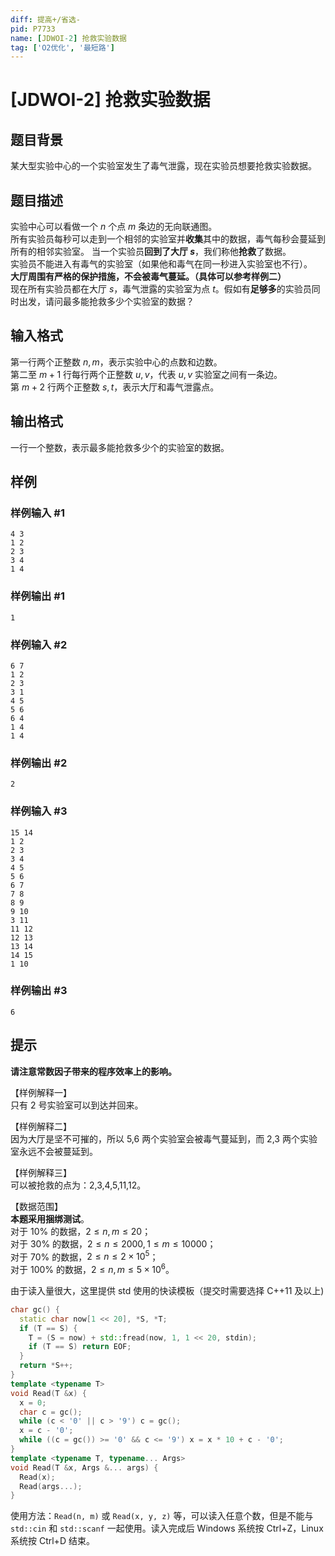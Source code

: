 ```yaml
---
diff: 提高+/省选-
pid: P7733
name: [JDWOI-2] 抢救实验数据
tag: ['O2优化', '最短路']
---
```

# [JDWOI-2] 抢救实验数据
## 题目背景

某大型实验中心的一个实验室发生了毒气泄露，现在实验员想要抢救实验数据。
## 题目描述

实验中心可以看做一个 $n$ 个点 $m$ 条边的无向联通图。  
所有实验员每秒可以走到一个相邻的实验室并**收集**其中的数据，毒气每秒会蔓延到所有的相邻实验室。
当一个实验员**回到了大厅 $s$**，我们称他**抢救**了数据。  
实验员不能进入有毒气的实验室（如果他和毒气在同一秒进入实验室也不行）。  
**大厅周围有严格的保护措施，不会被毒气蔓延。（具体可以参考样例二）**  
现在所有实验员都在大厅 $s$，毒气泄露的实验室为点 $t$。假如有**足够多**的实验员同时出发，请问最多能抢救多少个实验室的数据？
## 输入格式

第一行两个正整数 $n,m$，表示实验中心的点数和边数。  
第二至 $m+1$ 行每行两个正整数 $u,v$，代表 $u,v$ 实验室之间有一条边。  
第 $m+2$ 行两个正整数 $s,t$，表示大厅和毒气泄露点。
## 输出格式

一行一个整数，表示最多能抢救多少个的实验室的数据。
## 样例

### 样例输入 #1
```
4 3
1 2
2 3
3 4
1 4
```
### 样例输出 #1
```
1
```
### 样例输入 #2
```
6 7
1 2
2 3
3 1
4 5
5 6
6 4
1 4
1 4
```
### 样例输出 #2
```
2
```
### 样例输入 #3
```
15 14
1 2
2 3
3 4
4 5
5 6
6 7
7 8
8 9
9 10
3 11
11 12
12 13
13 14
14 15
1 10
```
### 样例输出 #3
```
6
```
## 提示

**请注意常数因子带来的程序效率上的影响。**

【样例解释一】  
只有 2 号实验室可以到达并回来。

【样例解释二】  
因为大厅是坚不可摧的，所以 5,6 两个实验室会被毒气蔓延到，而 2,3 两个实验室永远不会被蔓延到。

【样例解释三】  
可以被抢救的点为：2,3,4,5,11,12。

【数据范围】  
**本题采用捆绑测试**。  
对于 $10\%$ 的数据，$2 \leq n,m \leq 20$；  
对于 $30\%$ 的数据，$2 \leq n \leq 2000,1 \leq m \leq 10000$；  
对于 $70\%$ 的数据，$2 \leq n \leq 2 \times 10^5$；  
对于 $100\%$ 的数据，$2 \leq n,m \leq 5 \times 10^6$。

由于读入量很大，这里提供 std 使用的快读模板（提交时需要选择 C++11 及以上)
```cpp
char gc() {
  static char now[1 << 20], *S, *T;
  if (T == S) {
    T = (S = now) + std::fread(now, 1, 1 << 20, stdin);
    if (T == S) return EOF;
  }
  return *S++;
}
template <typename T>
void Read(T &x) {
  x = 0;
  char c = gc();
  while (c < '0' || c > '9') c = gc();
  x = c - '0';
  while ((c = gc()) >= '0' && c <= '9') x = x * 10 + c - '0';
}
template <typename T, typename... Args>
void Read(T &x, Args &... args) {
  Read(x);
  Read(args...);
}
```
使用方法：`Read(n, m)` 或 `Read(x, y, z)` 等，可以读入任意个数，但是不能与 `std::cin` 和 `std::scanf` 一起使用。读入完成后 Windows 系统按 Ctrl+Z，Linux 系统按 Ctrl+D 结束。
